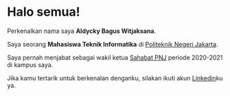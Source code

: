 # Halo semua! 

Perkenalkan nama saya **Aldycky Bagus Witjaksana**.

Saya seorang **Mahasiswa Teknik Informatika** di [Politeknik Negeri Jakarta](https://www.pnj.ac.id/).

Saya pernah menjabat sebagai wakil ketua [Sahabat PNJ](https://www.instagram.com/sahabat_pnj/) periode 2020-2021 di kampus saya.

Jika kamu tertarik untuk berkenalan denganku, silakan ikuti akun [Linkedin](https://www.linkedin.com/in/aldycky-bagus-witjaksana-4969441b0/)ku ya.
